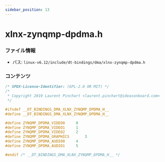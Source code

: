 ```yaml
---
sidebar_position: 13
---
```

# xlnx-zynqmp-dpdma.h

### ファイル情報

- パス: `linux-v6.12/include/dt-bindings/dma/xlnx-zynqmp-dpdma.h`

### コンテンツ

```h
/* SPDX-License-Identifier: (GPL-2.0 OR MIT) */
/*
 * Copyright 2019 Laurent Pinchart <laurent.pinchart@ideasonboard.com>
 */

#ifndef __DT_BINDINGS_DMA_XLNX_ZYNQMP_DPDMA_H__
#define __DT_BINDINGS_DMA_XLNX_ZYNQMP_DPDMA_H__

#define ZYNQMP_DPDMA_VIDEO0		0
#define ZYNQMP_DPDMA_VIDEO1		1
#define ZYNQMP_DPDMA_VIDEO2		2
#define ZYNQMP_DPDMA_GRAPHICS		3
#define ZYNQMP_DPDMA_AUDIO0		4
#define ZYNQMP_DPDMA_AUDIO1		5

#endif /* __DT_BINDINGS_DMA_XLNX_ZYNQMP_DPDMA_H__ */

```
